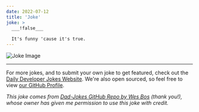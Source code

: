 ```yaml
---
date: 2022-07-12
title: 'Joke'
joke: >
  ___!false___
  
  It's funny 'cause it's true.
---
```



![Joke Image](https://private.xtrp.io/projects/DailyDeveloperJokes/public_image_server/images/5e1258a87ad7e.png)

---

For more jokes, and to submit your own joke to get featured, check out the [Daily Developer Jokes Website](https://dailydeveloperjokes.github.io/). We're also open sourced, so feel free to view [our GitHub Profile](https://github.com/dailydeveloperjokes).


_This joke comes from [Dad-Jokes GitHub Repo by Wes Bos](https://github.com/wesbos/dad-jokes) (thank you!), whose owner has given me permission to use this joke with credit._

<!--
Joke text:
**!false**

It's funny 'cause it's true.
 -->


